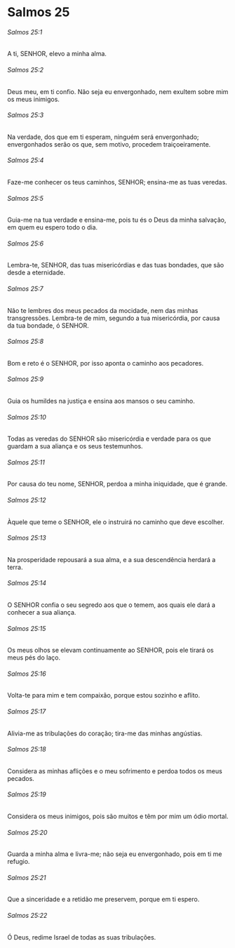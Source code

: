 # Salmos 25

###### Salmos 25:1

A ti, SENHOR, elevo a minha alma.

###### Salmos 25:2

Deus meu, em ti confio. Não seja eu envergonhado, nem exultem sobre mim os meus inimigos.

###### Salmos 25:3

Na verdade, dos que em ti esperam, ninguém será envergonhado; envergonhados serão os que, sem motivo, procedem traiçoeiramente.

###### Salmos 25:4

Faze-me conhecer os teus caminhos, SENHOR; ensina-me as tuas veredas.

###### Salmos 25:5

Guia-me na tua verdade e ensina-me, pois tu és o Deus da minha salvação, em quem eu espero todo o dia.

###### Salmos 25:6

Lembra-te, SENHOR, das tuas misericórdias e das tuas bondades, que são desde a eternidade.

###### Salmos 25:7

Não te lembres dos meus pecados da mocidade, nem das minhas transgressões. Lembra-te de mim, segundo a tua misericórdia, por causa da tua bondade, ó SENHOR.

###### Salmos 25:8

Bom e reto é o SENHOR, por isso aponta o caminho aos pecadores.

###### Salmos 25:9

Guia os humildes na justiça e ensina aos mansos o seu caminho.

###### Salmos 25:10

Todas as veredas do SENHOR são misericórdia e verdade para os que guardam a sua aliança e os seus testemunhos.

###### Salmos 25:11

Por causa do teu nome, SENHOR, perdoa a minha iniquidade, que é grande.

###### Salmos 25:12

Àquele que teme o SENHOR, ele o instruirá no caminho que deve escolher.

###### Salmos 25:13

Na prosperidade repousará a sua alma, e a sua descendência herdará a terra.

###### Salmos 25:14

O SENHOR confia o seu segredo aos que o temem, aos quais ele dará a conhecer a sua aliança.

###### Salmos 25:15

Os meus olhos se elevam continuamente ao SENHOR, pois ele tirará os meus pés do laço.

###### Salmos 25:16

Volta-te para mim e tem compaixão, porque estou sozinho e aflito.

###### Salmos 25:17

Alivia-me as tribulações do coração; tira-me das minhas angústias.

###### Salmos 25:18

Considera as minhas aflições e o meu sofrimento e perdoa todos os meus pecados.

###### Salmos 25:19

Considera os meus inimigos, pois são muitos e têm por mim um ódio mortal.

###### Salmos 25:20

Guarda a minha alma e livra-me; não seja eu envergonhado, pois em ti me refugio.

###### Salmos 25:21

Que a sinceridade e a retidão me preservem, porque em ti espero.

###### Salmos 25:22

Ó Deus, redime Israel de todas as suas tribulações.

